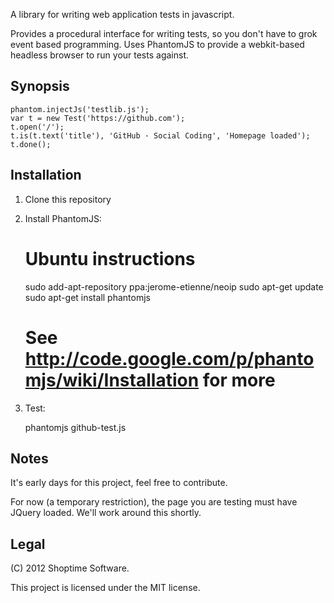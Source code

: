 A library for writing web application tests in javascript.

Provides a procedural interface for writing tests, so you don't have to
grok event based programming. Uses PhantomJS to provide a webkit-based
headless browser to run your tests against.

Synopsis
--------

    phantom.injectJs('testlib.js');
    var t = new Test('https://github.com');
    t.open('/');
    t.is(t.text('title'), 'GitHub · Social Coding', 'Homepage loaded');
    t.done();

Installation
------------

1. Clone this repository
2. Install PhantomJS:

    # Ubuntu instructions
    sudo add-apt-repository ppa:jerome-etienne/neoip
    sudo apt-get update
    sudo apt-get install phantomjs
    # See http://code.google.com/p/phantomjs/wiki/Installation for more
3. Test:

    phantomjs github-test.js

Notes
-----

It's early days for this project, feel free to contribute.

For now (a temporary restriction), the page you are testing must have JQuery
loaded. We'll work around this shortly.

Legal
-----

(C) 2012 Shoptime Software.

This project is licensed under the MIT license.
